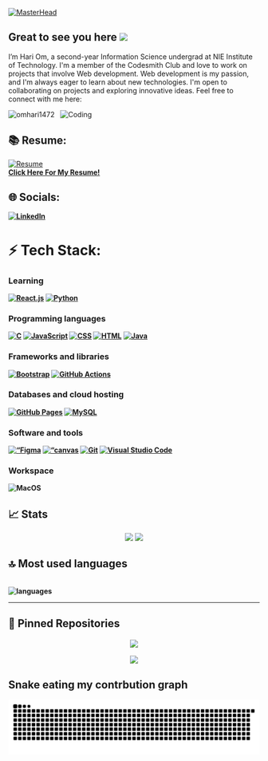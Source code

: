 [![MasterHead](https://github.com/omhari1472/omhari1472/blob/main/banner.gif)](https://hari019.github.io/portfolio.github.io/)

## Great to see you here <img src="https://raw.githubusercontent.com/aemmadi/aemmadi/master/wave.gif" width="30px">

I’m Hari Om, a second-year Information Science undergrad at NIE Institute of Technology. I'm a member of the Codesmith Club and love to work on projects that involve Web development. Web development is my passion, and I'm always eager to learn about new technologies. I'm open to collaborating on projects and exploring innovative ideas. Feel free to connect with me here:

<img align="right" alt="Coding" width="400" src="https://media.giphy.com/media/RbDKaczqWovIugyJmW/giphy.gif">


<p align="left"> <img src="https://komarev.com/ghpvc/?username=omhari1472&label=Profile%20views&color=0e75b6&style=flat" alt="omhari1472" /> </p>

## 📚 Resume:
[![Resume](https://img.shields.io/badge/Resume-%230077B5.svg?logo=Resume&logoColor=white)](https://flowcv.com/resume/31jko7bb7h)
<br><b><a href="https://flowcv.com/resume/31jko7bb7h">Click Here For My Resume!<a><b>

## 🌐 Socials:
[![LinkedIn](https://img.shields.io/badge/LinkedIn-%230077B5.svg?logo=linkedin&logoColor=white)](https://linkedin.com/in/https://www.linkedin.com/in/hari-om-a1a661215/) 

# ⚡ Tech Stack:
### Learning

<a href="#"><img alt="React.js" src="https://img.shields.io/badge/React-20232a.svg?logo=react&logoColor=%2361DAFB"></a>
    <a href="https://github.com/search?q=user%3Aahmadsohail404+language%3Apython"><img alt="Python" src="https://img.shields.io/badge/Python-14354C.svg?logo=python&logoColor=white"></a>

### Programming languages

<p>
    <a href="https://github.com/search?q=user%3Aahmadsohail404+language%3Ac"><img alt="C" src="https://custom-icon-badges.herokuapp.com/badge/C-03599C.svg?logo=c-in-hexagon&logoColor=white"></a>
    <a href="https://github.com/search?q=user%3Aahmadsohail404+language%3Ajavascript"><img alt="JavaScript" src="https://img.shields.io/badge/JavaScript-F7DF1E.svg?logo=javascript&logoColor=black"></a>
    <a href="https://github.com/search?q=user%3Aahmadsohail404+language%3Acss"><img alt="CSS" src="https://img.shields.io/badge/CSS-1572B6.svg?logo=css3&logoColor=white"></a>
    <a href="https://github.com/search?q=user%3Aahmadsohail404+language%3Ahtml"><img alt="HTML" src="https://img.shields.io/badge/HTML-E34F26.svg?logo=html5&logoColor=white"></a>
    <a href="https://github.com/search?q=user%3Aahmadsohail404+language%3Ajava"><img alt="Java" src="https://img.shields.io/badge/Java-007396.svg?logo=java&logoColor=white"></a>
</p>

### Frameworks and libraries

<p>
    <a href="#"><img alt="Bootstrap" src="https://img.shields.io/badge/Bootstrap-7952B3.svg?logo=bootstrap&logoColor=white"></a>
    <a href="#"><img alt="GitHub Actions" src="https://img.shields.io/badge/GitHub%20Actions-2671E5.svg?logo=github%20actions&logoColor=white"></a>
</p>

### Databases and cloud hosting

<p>
    <a href="#"><img alt="GitHub Pages" src="https://img.shields.io/badge/GitHub%20Pages-327FC7.svg?logo=github&logoColor=white"></a>
    <a href="#"><img alt="MySQL" src="https://img.shields.io/badge/MySQL-00f.svg?logo=mysql&logoColor=white"></a>
</p>

### Software and tools

<p>
    <a href="#"><img alt=“Figma src="https://img.shields.io/badge/figma-%23F24E1E.svg?style=plastic&logo=figma&logoColor=white"></a>
    <a href="#"><img alt=“canvas src="https://img.shields.io/badge/Canva-%2300C4CC.svg?style=plastic&logo=Canva&logoColor=white"></a>
    <a href="#"><img alt="Git" src="https://img.shields.io/badge/Git-F05033.svg?logo=git&logoColor=white"></a>
    <a href="#"><img alt="Visual Studio Code" src="https://img.shields.io/badge/Visual%20Studio%20Code-0078d7.svg?logo=visual-studio-code&logoColor=white"></a>
</p>

### Workspace

![MacOS](https://img.shields.io/badge/Mac-0078D6?style=for-the-badge&logo=apple&logoColor=white)


## 📈 Stats

<p align="center">
  <img width="48%" src="https://github-readme-stats.vercel.app/api?username=omhari1472&show_icons=true&hide_border=true&theme=radical" />
  <img width="48%" src="https://github-readme-streak-stats.herokuapp.com/?user=omhari1472&hide_border=true&theme=radical" />
</p>

## 🔝 Most used languages

  <p align = "left" ><br> 
  <img alt="languages" src="https://github-readme-stats.vercel.app/api/top-langs/?username=omhari1472&layout=compact&hide_border=true&theme=radical" />
</p>

---

## 📕 Pinned Repositories

<p align="center">
<a href="https://github.com/omhari1472/omhari1472">
  <img align="center" src="https://github-readme-stats.vercel.app/api/pin/?username=omhari1472&repo=omhari1472&hide_border=true&theme=radical" />
</a>    
<p align="center">
<a href="https://github.com/omhari1472/omhari1472">
  <img align="center" src="https://github-readme-stats.vercel.app/api/pin/?username=omhari1472&repo=portfolio.github.io&hide_border=true&theme=radical" />
</a>
    
## Snake eating my contrbution graph
<p align="center">
   <img src="https://github.com/Asmit2952/Asmit2952/blob/output/github-contribution-grid-snake.svg" alt="snake">
</p>
